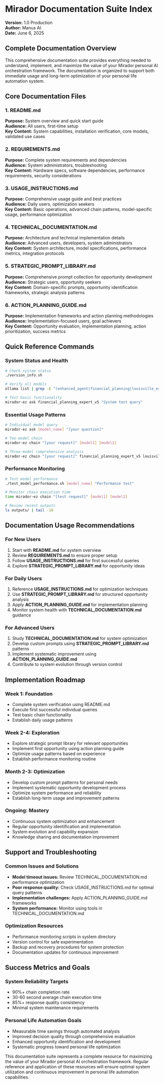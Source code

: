 # Mirador Documentation Suite Index

**Version:** 1.0 Production  
**Author:** Manus AI  
**Date:** June 6, 2025

## Complete Documentation Overview

This comprehensive documentation suite provides everything needed to understand, implement, and maximize the value of your Mirador personal AI orchestration framework. The documentation is organized to support both immediate usage and long-term optimization of your personal life automation system.

## Core Documentation Files

### 1. README.md
**Purpose:** System overview and quick start guide  
**Audience:** All users, first-time setup  
**Key Content:** System capabilities, installation verification, core models, validated use cases

### 2. REQUIREMENTS.md
**Purpose:** Complete system requirements and dependencies  
**Audience:** System administrators, troubleshooting  
**Key Content:** Hardware specs, software dependencies, performance requirements, security considerations

### 3. USAGE_INSTRUCTIONS.md
**Purpose:** Comprehensive usage guide and best practices  
**Audience:** Daily users, optimization seekers  
**Key Content:** Basic operations, advanced chain patterns, model-specific usage, performance optimization

### 4. TECHNICAL_DOCUMENTATION.md
**Purpose:** Architecture and technical implementation details  
**Audience:** Advanced users, developers, system administrators  
**Key Content:** System architecture, model specifications, performance metrics, integration protocols

### 5. STRATEGIC_PROMPT_LIBRARY.md
**Purpose:** Comprehensive prompt collection for opportunity development  
**Audience:** Strategic users, opportunity seekers  
**Key Content:** Domain-specific prompts, opportunity identification frameworks, strategic analysis patterns

### 6. ACTION_PLANNING_GUIDE.md
**Purpose:** Implementation frameworks and action planning methodologies  
**Audience:** Implementation-focused users, goal achievers  
**Key Content:** Opportunity evaluation, implementation planning, action prioritization, success metrics

## Quick Reference Commands

### System Status and Health
```bash
# Check system status
./version_info.sh

# Verify all models
ollama list | grep -E "(enhanced_agent|financial_planning|louisville_expert)"

# Test basic functionality
mirador-ez ask financial_planning_expert_v5 "System test query"
```

### Essential Usage Patterns
```bash
# Individual model query
mirador-ez ask [model_name] "[your question]"

# Two-model chain
mirador-ez chain "[your request]" [model1] [model2]

# Three-model comprehensive analysis
mirador-ez chain "[your request]" financial_planning_expert_v5 louisville_expert_v2 enhanced_agent_fast_v3
```

### Performance Monitoring
```bash
# Test model performance
./test_model_performance.sh [model_name] "Performance test"

# Monitor chain execution time
time mirador-ez chain "[test request]" [model1] [model2]

# Review recent outputs
ls outputs/ | tail -10
```

## Documentation Usage Recommendations

### For New Users
1. Start with **README.md** for system overview
2. Review **REQUIREMENTS.md** to ensure proper setup
3. Follow **USAGE_INSTRUCTIONS.md** for first successful queries
4. Explore **STRATEGIC_PROMPT_LIBRARY.md** for opportunity ideas

### For Daily Users
1. Reference **USAGE_INSTRUCTIONS.md** for optimization techniques
2. Use **STRATEGIC_PROMPT_LIBRARY.md** for structured opportunity analysis
3. Apply **ACTION_PLANNING_GUIDE.md** for implementation planning
4. Monitor system health with **TECHNICAL_DOCUMENTATION.md** guidance

### For Advanced Users
1. Study **TECHNICAL_DOCUMENTATION.md** for system optimization
2. Develop custom prompts using **STRATEGIC_PROMPT_LIBRARY.md** patterns
3. Implement systematic improvement using **ACTION_PLANNING_GUIDE.md**
4. Contribute to system evolution through version control

## Implementation Roadmap

### Week 1: Foundation
- Complete system verification using README.md
- Execute first successful individual queries
- Test basic chain functionality
- Establish daily usage patterns

### Week 2-4: Exploration
- Explore strategic prompt library for relevant opportunities
- Implement first opportunity using action planning guide
- Optimize usage patterns based on experience
- Establish performance monitoring routine

### Month 2-3: Optimization
- Develop custom prompt patterns for personal needs
- Implement systematic opportunity development process
- Optimize system performance and reliability
- Establish long-term usage and improvement patterns

### Ongoing: Mastery
- Continuous system optimization and enhancement
- Regular opportunity identification and implementation
- System evolution and capability expansion
- Knowledge sharing and documentation improvement

## Support and Troubleshooting

### Common Issues and Solutions
- **Model timeout issues:** Review TECHNICAL_DOCUMENTATION.md performance optimization
- **Poor response quality:** Check USAGE_INSTRUCTIONS.md for optimal query patterns
- **Implementation challenges:** Apply ACTION_PLANNING_GUIDE.md frameworks
- **System performance:** Monitor using tools in TECHNICAL_DOCUMENTATION.md

### Optimization Resources
- Performance monitoring scripts in system directory
- Version control for safe experimentation
- Backup and recovery procedures for system protection
- Documentation updates for continuous improvement

## Success Metrics and Goals

### System Reliability Targets
- 90%+ chain completion rate
- 30-60 second average chain execution time
- 85%+ response quality consistency
- Minimal system maintenance requirements

### Personal Life Automation Goals
- Measurable time savings through automated analysis
- Improved decision quality through comprehensive evaluation
- Enhanced opportunity identification and development
- Systematic progress toward personal life optimization

This documentation suite represents a complete resource for maximizing the value of your Mirador personal AI orchestration framework. Regular reference and application of these resources will ensure optimal system utilization and continuous improvement in personal life automation capabilities.

